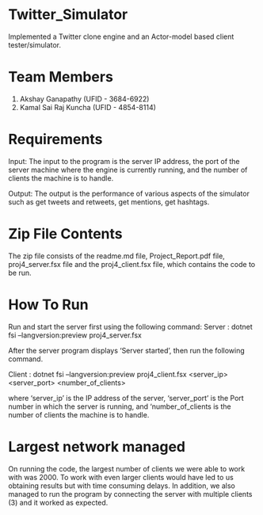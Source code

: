 # Twitter_Simulator
Implemented a Twitter clone engine and an Actor-model based client tester/simulator. 

# Team Members
1. Akshay Ganapathy (UFID - 3684-6922)
2. Kamal Sai Raj Kuncha (UFID - 4854-8114)

# Requirements
Input:
The input to the program is the server IP address, the port of the server machine where the engine is currently running, and the number of clients the machine is to handle.

Output:
The output is the performance of various aspects of the simulator such as get tweets and retweets, get mentions, get hashtags.

# Zip File Contents
The zip file consists of the readme.md file, Project_Report.pdf file, proj4_server.fsx file and the proj4_client.fsx file, which contains the code to be run.

# How To Run
Run and start the server first using the following command:
Server : dotnet fsi –langversion:preview proj4_server.fsx 

After the server program displays ‘Server started’, then run the following command.

Client : dotnet fsi –langversion:preview proj4_client.fsx <server_ip> <server_port> <number_of_clients>

where 	‘server_ip’ is the IP address of the server,
‘server_port’ is the Port number in which the server is running, and
‘number_of_clients is the number of clients the machine is to handle.

# Largest network managed

On running the code, the largest number of clients we were able to work with was 2000. 
To work with even larger clients would have led to us obtaining results but with time consuming delays. 
In addition, we also managed to run the program by connecting the server with multiple clients (3) and it worked as expected.